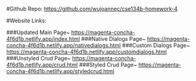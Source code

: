 #Github Repo:
https://github.com/wujoannec/cse134b-homework-4

#Website Links:

###Updated Main Page~
https://magenta-concha-4f6d1b.netlify.app/index.html
###Native Dialogs Page~
https://magenta-concha-4f6d1b.netlify.app/nativedialogs.html
###Custom Dialogs Page~
https://magenta-concha-4f6d1b.netlify.app/customdialogs.html
###Unstyled Crud Page~
https://magenta-concha-4f6d1b.netlify.app/crud.html
###Styled Crud Page~
https://magenta-concha-4f6d1b.netlify.app/styledcrud.html